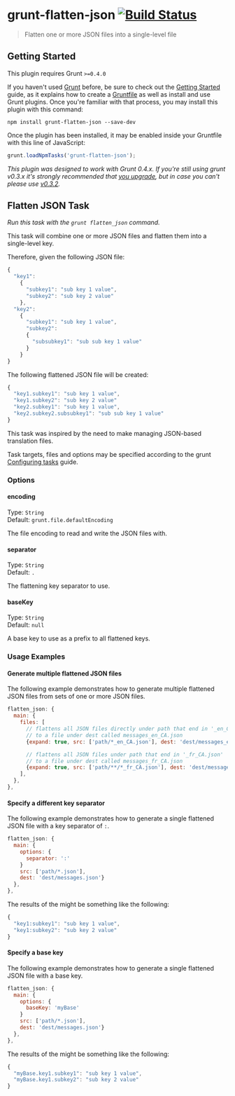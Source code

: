 # grunt-flatten-json [![Build Status](https://travis-ci.org/bemisguided/grunt-flatten-json.svg?branch=master)](https://travis-ci.org/bemisguided/grunt-flatten-json)

> Flatten one or more JSON files into a single-level file

## Getting Started
This plugin requires Grunt `>=0.4.0`

If you haven't used [Grunt](http://gruntjs.com/) before, be sure to check out the [Getting Started](http://gruntjs.com/getting-started) guide, as it explains how to create a [Gruntfile](http://gruntjs.com/sample-gruntfile) as well as install and use Grunt plugins. Once you're familiar with that process, you may install this plugin with this command:

```shell
npm install grunt-flatten-json --save-dev
```

Once the plugin has been installed, it may be enabled inside your Gruntfile with this line of JavaScript:

```js
grunt.loadNpmTasks('grunt-flatten-json');
```

*This plugin was designed to work with Grunt 0.4.x. If you're still using grunt v0.3.x it's strongly recommended that [you upgrade](http://gruntjs.com/upgrading-from-0.3-to-0.4), but in case you can't please use [v0.3.2](https://github.com/gruntjs/grunt-contrib-copy/tree/grunt-0.3-stable).*

## Flatten JSON Task

_Run this task with the `grunt flatten_json` command._

This task will combine one or more JSON files and flatten them into a single-level key.

Therefore, given the following JSON file:

```js
{
  "key1": 
    {
      "subkey1": "sub key 1 value",
      "subkey2": "sub key 2 value"
    },
  "key2": 
    {
      "subkey1": "sub key 1 value",
      "subkey2": 
      {
        "subsubkey1": "sub sub key 1 value"
      }
    }
}   
```

The following flattened JSON file will be created:

```js
{
  "key1.subkey1": "sub key 1 value",
  "key1.subkey2": "sub key 2 value"
  "key2.subkey1": "sub key 1 value",
  "key2.subkey2.subsubkey1": "sub sub key 1 value"
}   
```

This task was inspired by the need to make managing JSON-based translation files.

Task targets, files and options may be specified according to the grunt [Configuring tasks](http://gruntjs.com/configuring-tasks) guide.

### Options

#### encoding
Type: `String`  
Default: `grunt.file.defaultEncoding`

The file encoding to read and write the JSON files with.

#### separator
Type: `String`  
Default: `.`

The flattening key separator to use.

#### baseKey
Type: `String`  
Default: `null`

A base key to use as a prefix to all flattened keys.

### Usage Examples

#### Generate multiple flattened JSON files

The following example demonstrates how to generate multiple flattened JSON files from sets of one or more JSON files.

```js
flatten_json: {
  main: {
    files: [
      // flattens all JSON files directly under path that end in '_en_CA.json' 
      // to a file under dest called messages_en_CA.json
      {expand: true, src: ['path/*_en_CA.json'], dest: 'dest/messages_en_CA.json'},

      // flattens all JSON files under path that end in '_fr_CA.json' 
      // to a file under dest called messages_fr_CA.json
      {expand: true, src: ['path/**/*_fr_CA.json'], dest: 'dest/messages_fr_CA.json'}
    ],
  },
},
```

#### Specify a different key separator

The following example demonstrates how to generate a single flattened JSON file with a key separator of `:`.

```js
flatten_json: {
  main: {
    options: {
      separator: ':'
    }
    src: ['path/*.json'], 
    dest: 'dest/messages.json'}
  },
},
```

The results of the might be something like the following:

```js
{
  "key1:subkey1": "sub key 1 value",
  "key1:subkey2": "sub key 2 value"
}   
```

#### Specify a base key

The following example demonstrates how to generate a single flattened JSON file with a base key.

```js
flatten_json: {
  main: {
    options: {
      baseKey: 'myBase'
    }
    src: ['path/*.json'], 
    dest: 'dest/messages.json'}
  },
},
```

The results of the might be something like the following:

```js
{
  "myBase.key1.subkey1": "sub key 1 value",
  "myBase.key1.subkey2": "sub key 2 value"
}   
```
